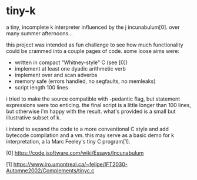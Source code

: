 # tiny-k

a tiny, incomplete k interpreter influenced by the j incunabulum[0]. over many summer afternoons...

this project was intended as fun challenge to see how much functionality could be crammed into a couple pages of code. some loose aims were:

- written in compact "Whitney-style" C (see [0])
- implement at least one dyadic arithmetic verb
- implement over and scan adverbs
- memory safe (errors handled, no segfaults, no memleaks)
- script length 100 lines

i tried to make the source compatible with -pedantic flag, but statement expressions were too enticing. the final script is a little longer than 100 lines, but otherwise i'm happy with the result. what's provided is a small but illustrative subset of k. 

i intend to expand the code to a more conventional C style and add bytecode compilation and a vm. this may serve as a basic demo for k interpretation, a la Marc Feeley's tiny C program[1]. 

[0] https://code.jsoftware.com/wiki/Essays/Incunabulum

[1] https://www.iro.umontreal.ca/~felipe/IFT2030-Automne2002/Complements/tinyc.c
